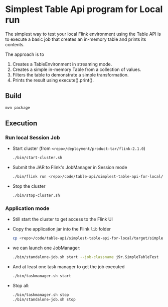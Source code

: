 # Simplest Table Api program for Local run

The simplest way to test your local Flink environment using the Table API is to execute a basic job that creates an in-memory table and prints its contents.

The approach is to

1. Creates a TableEnvironment in streaming mode.
1. Creates a simple in-memory Table from a collection of values.
1. Filters the table to demonstrate a simple transformation.
1. Prints the result using execute().print().

## Build

```sh
mvn package
```

## Execution

### Run local Session Job

* Start cluster (from `<repo>/deployment/product-tar/flink-2.1.0`)
    ```sh
    ./bin/start-cluster.sh
    ```

* Submit the JAR to Flink's JobManager in Session mode
    ```sh
    ./bin/flink run <repo>/code/table-api/simplest-table-api-for-local/target/simplest-table-api-for-local-1.0.0.jar
    ```

* Stop the cluster
    ```sh
    ./bin/stop-cluster.sh
    ```

### Application mode

* Still start the cluster to get access to the Flink UI
* Copy the application jar into the Flink `lib` folder
    ```sh
    cp <repo>/code/table-api/simplest-table-api-for-local/target/simplest-table-api-for-local-1.0.0.jar lib
    ```

* we can launch one JobManager:
    ```sh
    ./bin/standalone-job.sh start --job-classname j9r.SimpleTableTest
    ```
    
* And at least one task manager to get the job executed
    ```sh
    ./bin/taskmanager.sh start
    ```

* Stop all:
    ```sh
    ./bin/taskmanager.sh stop
    ./bin/standalone-job.sh stop
    ```